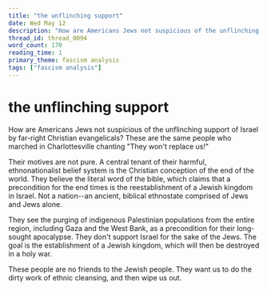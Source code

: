 ```yaml
---
title: "the unflinching support"
date: Wed May 12
description: "How are Americans Jews not suspicious of the unflinching support of Israel by far-right Christian evangelicals?"
thread_id: thread_0094
word_count: 170
reading_time: 1
primary_theme: fascism analysis
tags: ["fascism analysis"]
---
```


# the unflinching support

How are Americans Jews not suspicious of the unflinching support of Israel by far-right Christian evangelicals? These are the same people who marched in Charlottesville chanting "They won't replace us!"

Their motives are not pure. A central tenant of their harmful, ethnonationalist belief system is the Christian conception of the end of the world. They believe the literal word of the bible, which claims that a precondition for the end times is the reestablishment of a Jewish kingdom in Israel. Not a nation--an ancient, biblical ethnostate comprised of Jews and Jews alone.

They see the purging of indigenous Palestinian populations from the entire region, including Gaza and the West Bank, as a precondition for their long-sought apocalypse. They don't support Israel for the sake of the Jews. The goal is the establishment of a Jewish kingdom, which will then be destroyed in a holy war.

These people are no friends to the Jewish people. They want us to do the dirty work of ethnic cleansing, and then wipe us out.